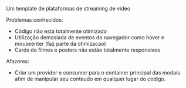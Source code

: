 Um template de plataformas de streaming de video

Problemas conhecidos:
* Código não está totalmente otimizado
* Utilização demasiada de eventos do navegador como hover e mouseenter (faz parte da otimizacao)
* Cards de filmes e posters não estão totalmente responsivos

Afazeres:
* Criar um provider e consumer para o container principal das modais afim de manipular seu conteudo em qualquer lugar do codigo.